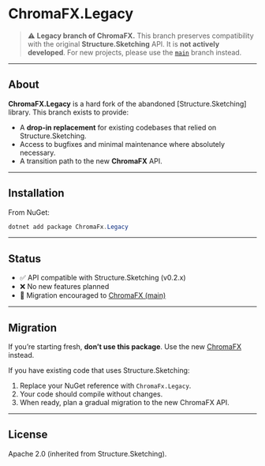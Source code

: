 # ChromaFX.Legacy

> ⚠️ **Legacy branch of ChromaFX.**
> This branch preserves compatibility with the original **Structure.Sketching** API.
> It is **not actively developed**. For new projects, please use the [`main`](https://github.com/chromafx/chromafx) branch instead.

---

## About
**ChromaFX.Legacy** is a hard fork of the abandoned [Structure.Sketching] library.
This branch exists to provide:

- A **drop-in replacement** for existing codebases that relied on Structure.Sketching.
- Access to bugfixes and minimal maintenance where absolutely necessary.
- A transition path to the new **ChromaFX** API.

---

## Installation

From NuGet:

```powershell
dotnet add package ChromaFx.Legacy
```

---

## Status

- ✅ API compatible with Structure.Sketching (v0.2.x)
- ❌ No new features planned
- 🚀 Migration encouraged to [ChromaFX (main)](https://github.com/chromafx/chromafx)

---

## Migration

If you’re starting fresh, **don’t use this package**. Use the new [ChromaFX](https://github.com/chromafx/chromafx) instead.

If you have existing code that uses Structure.Sketching:
1. Replace your NuGet reference with `ChromaFx.Legacy`.
2. Your code should compile without changes.
3. When ready, plan a gradual migration to the new ChromaFX API.

---

## License
Apache 2.0 (inherited from Structure.Sketching).
